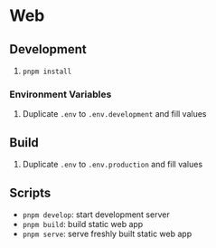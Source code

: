 # Web

## Development

1. `pnpm install`

### Environment Variables

1. Duplicate `.env` to `.env.development` and fill values

## Build

1. Duplicate `.env` to `.env.production` and fill values

## Scripts

- `pnpm develop`: start development server
- `pnpm build`: build static web app
- `pnpm serve`: serve freshly built static web app
